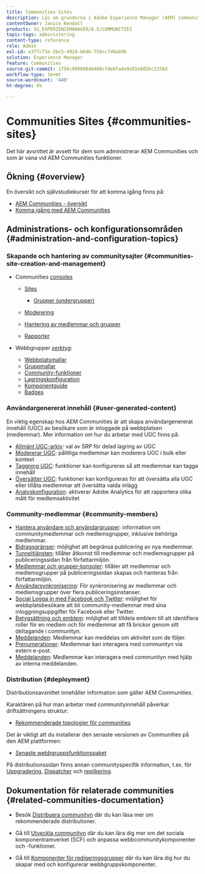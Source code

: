 ```yaml
---
title: Communities Sites
description: Läs om grunderna i Adobe Experience Manager (AEM) Communities för administratörer som redan känner till dess grundläggande funktioner.
contentOwner: Janice Kendall
products: SG_EXPERIENCEMANAGER/6.5/COMMUNITIES
topic-tags: administering
content-type: reference
role: Admin
exl-id: e3ffc73e-2bc5-492d-b64b-750cc7d8ab9b
solution: Experience Manager
feature: Communities
source-git-commit: 1f56c99980846400cfde8fa4e9a55e885bc2258d
workflow-type: tm+mt
source-wordcount: '449'
ht-degree: 0%

---
```


# Communities Sites {#communities-sites}

Det här avsnittet är avsett för dem som administrerar AEM Communities och som är vana vid AEM Communities funktioner.

## Ökning {#overview}

En översikt och självstudiekurser för att komma igång finns på:

* [AEM Communities - översikt](overview.md)
* [Komma igång med AEM Communities](getting-started.md)

## Administrations- och konfigurationsområden {#administration-and-configuration-topics}

### Skapande och hantering av communitysajter {#communities-site-creation-and-management}

* Communities [consoles](consoles.md)

   * [Sites](sites-console.md)

      * [Grupper (undergrupper)](groups.md)

   * [Moderering](moderation.md)
   * [Hantering av medlemmar och grupper](members.md)
   * [Rapporter](reports.md)

* Webbgrupper [*verktyg*](tools.md):

   * [Webbplatsmallar](sites.md)
   * [Gruppmallar](tools-groups.md)
   * [Community-funktioner](functions.md)
   * [Lagringskonfiguration](srp-config.md)
   * [Komponentguide](components-guide.md)
   * [Badges](badges.md)


### Användargenererat innehåll {#user-generated-content}

En viktig egenskap hos AEM Communities är att skapa användargenererat innehåll (UGC) av besökare som är inloggade på webbplatsen (medlemmar). Mer information om hur du arbetar med UGC finns på:

* [Allmänt UGC-arkiv](working-with-srp.md): val av SRP för delad lagring av UGC
* [Modererar UGC](moderate-ugc.md): pålitliga medlemmar kan moderera UGC i bulk eller kontext
* [Taggning UGC](tag-ugc.md): funktioner kan konfigureras så att medlemmar kan tagga innehåll
* [Översätter UGC](translate-ugc.md): funktioner kan konfigureras för att översätta alla UGC eller tillåta medlemmar att översätta valda inlägg
* [Analyskonfiguration](analytics.md): aktiverar Adobe Analytics för att rapportera olika mått för medlemsaktivitet

### Community-medlemmar {#community-members}

* [Hantera användare och användargrupper](users.md): information om communitymedlemmar och medlemsgrupper, inklusive behöriga medlemmar.
* [Bidragsgränser](limits.md): möjlighet att begränsa publicering av nya medlemmar.
* [Tunneltjänsten](deploy-communities.md#tunnel-service-on-author): tillåter åtkomst till medlemmar och medlemsgrupper på publiceringssidan från författarmiljön.
* [Medlemmar och grupper-konsoler](members.md): tillåter att medlemmar och medlemsgrupper på publiceringssidan skapas och hanteras från författarmiljön.
* [Användarsynkronisering](sync.md): För synkronisering av medlemmar och medlemsgrupper över flera publiceringsinstanser.
* [Social Logga in med Facebook och Twitter](social-login.md): möjlighet för webbplatsbesökare att bli community-medlemmar med sina inloggningsuppgifter för Facebook eller Twitter.
* [Betygsättning och emblem](implementing-scoring.md): möjlighet att tilldela emblem till att identifiera roller för en medlem och för medlemmar att få brickor genom sitt deltagande i communityn.
* [Meddelanden](notifications.md): Medlemmar kan meddelas om aktivitet som de följer.
* [Prenumerationer](subscriptions.md): Medlemmar kan interagera med communityn via extern e-post.
* [Meddelanden](messaging.md): Medlemmar kan interagera med communityn med hjälp av interna meddelanden.

### Distribution {#deployment}

Distributionsavsnittet innehåller information som gäller AEM Communities.

Karaktären på hur man arbetar med communityinnehåll påverkar driftsättningens struktur:

* [Rekommenderade topologier för communities](topologies.md)

Det är viktigt att du installerar den senaste versionen av Communities på den AEM plattformen:

* [Senaste webbgruppsfunktionspaket](deploy-communities.md#latestfeaturepack)

På distributionssidan finns annan communityspecifik information, t.ex. för [Uppgradering](upgrade.md), [Dispatcher](dispatcher.md) och [replikering](deploy-communities.md#replication-agents-on-author).

## Dokumentation för relaterade communities {#related-communities-documentation}

* Besök [Distribuera communityn](deploy-communities.md) där du kan läsa mer om rekommenderade distributioner.

* Gå till [Utveckla communityn](communities.md) där du kan lära dig mer om det sociala komponentramverket (SCF) och anpassa webbcommunitykomponenter och -funktioner.

* Gå till [Komponenter för redigeringsgrupper](author-communities.md) där du kan lära dig hur du skapar med och konfigurerar webbgruppskomponenter.
